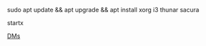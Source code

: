 sudo apt update && apt upgrade && apt install xorg i3 thunar sacura

startx

[DMs](https://wiki.debian.org/DisplayManager)
